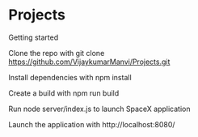 # Projects

Getting started

Clone the repo with git clone https://github.com/VijaykumarManvi/Projects.git

Install dependencies with npm install

Create a build with npm run build

Run node server/index.js to launch SpaceX application

Launch the application with http://localhost:8080/
